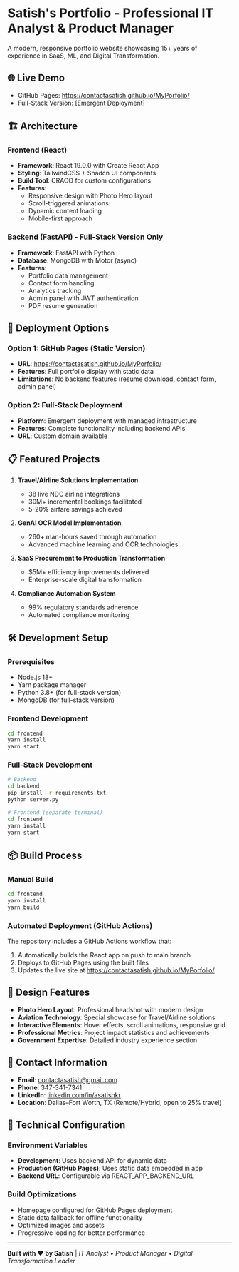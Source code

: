 # Satish's Portfolio - Professional IT Analyst & Product Manager

A modern, responsive portfolio website showcasing 15+ years of experience in SaaS, ML, and Digital Transformation.

## 🌐 Live Demo

- GitHub Pages: https://contactasatish.github.io/MyPorfolio/
- Full-Stack Version: [Emergent Deployment]

## 🏗️ Architecture

### Frontend (React)
- **Framework**: React 19.0.0 with Create React App
- **Styling**: TailwindCSS + Shadcn UI components
- **Build Tool**: CRACO for custom configurations
- **Features**: 
  - Responsive design with Photo Hero layout
  - Scroll-triggered animations
  - Dynamic content loading
  - Mobile-first approach

### Backend (FastAPI) - Full-Stack Version Only
- **Framework**: FastAPI with Python
- **Database**: MongoDB with Motor (async)
- **Features**:
  - Portfolio data management
  - Contact form handling
  - Analytics tracking
  - Admin panel with JWT authentication
  - PDF resume generation

## 🚀 Deployment Options

### Option 1: GitHub Pages (Static Version)
- **URL**: https://contactasatish.github.io/MyPorfolio/
- **Features**: Full portfolio display with static data
- **Limitations**: No backend features (resume download, contact form, admin panel)

### Option 2: Full-Stack Deployment
- **Platform**: Emergent deployment with managed infrastructure
- **Features**: Complete functionality including backend APIs
- **URL**: Custom domain available

## 📋 Featured Projects

1. **Travel/Airline Solutions Implementation**
   - 38 live NDC airline integrations
   - 30M+ incremental bookings facilitated
   - 5-20% airfare savings achieved

2. **GenAI OCR Model Implementation**
   - 260+ man-hours saved through automation
   - Advanced machine learning and OCR technologies

3. **SaaS Procurement to Production Transformation**
   - $5M+ efficiency improvements delivered
   - Enterprise-scale digital transformation

4. **Compliance Automation System**
   - 99% regulatory standards adherence
   - Automated compliance monitoring

## 🛠️ Development Setup

### Prerequisites
- Node.js 18+
- Yarn package manager
- Python 3.8+ (for full-stack version)
- MongoDB (for full-stack version)

### Frontend Development
```bash
cd frontend
yarn install
yarn start
```

### Full-Stack Development
```bash
# Backend
cd backend
pip install -r requirements.txt
python server.py

# Frontend (separate terminal)
cd frontend
yarn install
yarn start
```

## 📦 Build Process

### Manual Build
```bash
cd frontend
yarn install
yarn build
```

### Automated Deployment (GitHub Actions)
The repository includes a GitHub Actions workflow that:
1. Automatically builds the React app on push to main branch
2. Deploys to GitHub Pages using the built files
3. Updates the live site at https://contactasatish.github.io/MyPorfolio/

## 🎨 Design Features

- **Photo Hero Layout**: Professional headshot with modern design
- **Aviation Technology**: Special showcase for Travel/Airline solutions
- **Interactive Elements**: Hover effects, scroll animations, responsive grid
- **Professional Metrics**: Project impact statistics and achievements
- **Government Expertise**: Detailed industry experience section

## 📧 Contact Information

- **Email**: contactasatish@gmail.com
- **Phone**: 347-341-7341
- **LinkedIn**: [linkedin.com/in/asatishkr](https://linkedin.com/in/asatishkr)
- **Location**: Dallas–Fort Worth, TX (Remote/Hybrid, open to 25% travel)

## 🔧 Technical Configuration

### Environment Variables
- **Development**: Uses backend API for dynamic data
- **Production (GitHub Pages)**: Uses static data embedded in app
- **Backend URL**: Configurable via REACT_APP_BACKEND_URL

### Build Optimizations
- Homepage configured for GitHub Pages deployment
- Static data fallback for offline functionality
- Optimized images and assets
- Progressive loading for better performance

---

**Built with ❤️ by Satish** | *IT Analyst • Product Manager • Digital Transformation Leader*

